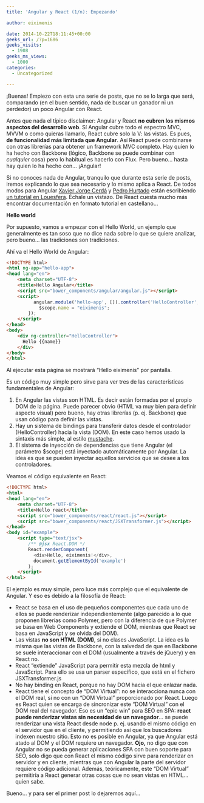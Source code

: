 ```yaml
---
title: 'Angular y React (1/n): Empezando'

author: eiximenis

date: 2014-10-22T18:11:45+00:00
geeks_url: /?p=1686
geeks_visits:
  - 1908
geeks_ms_views:
  - 1000
categories:
  - Uncategorized

---
```

¡Buenas! Empiezo con esta una serie de posts, que no se lo larga que será, comparando (en el buen sentido, nada de buscar un ganador ni un perdedor) un poco Angular con React.

Antes que nada el típico disclaimer: Angular y React **no cubren los mismos aspectos del desarrollo web**. Sí Angular cubre todo el espectro MVC, MVVM o como quieras llamarlo, React cubre solo la V: las vistas. Es pues, **de funcionalidad más limitada que Angular**. Así React puede combinarse con otras librerías para obtener un framework MVC completo. Hay quien lo ha hecho con Backbone (lógico, Backbone se puede combinar con _cualquier_ cosa) pero lo habitual es hacerlo con Flux. Pero bueno… hasta hay quien lo ha hecho con… ¡Angular!

Si no conoces nada de Angular, tranquilo que durante esta serie de posts, iremos explicando lo que sea necesario y lo mismo aplica a React. De todos modos para Angular <a href="https://twitter.com/XaviPaper" target="_blank" rel="noopener noreferrer">Xavier Jorge Cerdá</a> y <a href="https://twitter.com/_pedrohurtado" target="_blank" rel="noopener noreferrer">Pedro Hurtado</a> están escribiendo <a href="http://www.louesfera.com/2014/08/13/tutorial-angularjs-introduccion/" target="_blank" rel="noopener noreferrer">un tutorial en Louesfera</a>. Échale un vistazo. De React cuesta mucho más encontrar documentación en formato tutorial en castellano…

**Hello world**

Por supuesto, vamos a empezar con el Hello World, un ejemplo que generalmente es tan soso que no dice nada sobre lo que se quiere analizar, pero bueno… las tradiciones son tradiciones.

Ahí va el Hello World de Angular:

```html
<!DOCTYPE html>
<html ng-app="hello-app">        
<head lang="en">
    <meta charset="UTF-8">
    <title>Hello Angular</title>
    <script src="bower_components/angular/angular.js"></script>
    <script>
          angular.module('hello-app', []).controller('HelloController',function HelloController($scope) {
            $scope.name = "eiximenis";
        });
    </script>
</head>
<body>
    <div ng-controller="HelloController">
      Hello {{name}}
    </div>
</body>
</html>
```

Al ejecutar esta página se mostrará “Hello eiximenis” por pantalla.

Es un código muy simple pero sirve para ver tres de las características fundamentales de Angular:

  1. En Angular las vistas son HTML. Es decir están formadas por el propio DOM de la página. Puede parecer obvio (HTML va muy bien para definir aspecto visual) pero bueno, hay otras librerías (p. ej. Backbone) que usan código para definir las vistas.
  2. Hay un sistema de bindings para transferir datos desde el controlador (HelloController) hacia la vista (DOM). En este caso hemos usado la sintaxis más simple, al estilo <a href="http://mustache.github.io/" target="_blank" rel="noopener noreferrer">mustache</a>.
  3. El sistema de inyección de dependencias que tiene Angular (el parámetro $scope) está inyectado automáticamente por Angular. La idea es que se pueden inyectar aquellos servicios que se desee a los controladores.

Veamos el código equivalente en React:

```html
<!DOCTYPE html>
<html>
<head lang="en">
    <meta charset="UTF-8">
    <title>Hello react</title>
    <script src="bower_components/react/react.js"></script>
    <script src="bower_components/react/JSXTransformer.js"></script>
</head>
<body id="example">
    <script type="text/jsx">
        /** @jsx React.DOM */
        React.renderComponent(
          <div>Hello, eiximenis!</div>,        
          document.getElementById('example')
        );
    </script>
</html>
```

El ejemplo es muy simple, pero luce más complejo que el equivalente de Angular. Y eso es debido a la filosofía de React:

  * React se basa en el uso de pequeños componentes que cada uno de ellos se puede renderizar independientemente (algo parecido a lo que proponen librerías como Polymer, pero con la diferencia de que Polymer se basa en Web Components y extiende el DOM, mientras que React se basa en JavaScript y se olvida del DOM).
  * Las vistas **no son HTML (DOM)**, si no clases JavaScript. La idea es la misma que las vistas de Backbone, con la salvedad de que en Backbone se suele interaccionar con el DOM (usualmente a través de jQuery) y en React no.
  * React “extiende” JavaScript para permitir esta mezcla de html y JavaScript. Para ello se usa un parser específico, que está en el fichero JSXTransformer.js
  * No hay binding en React, porque no hay DOM hacia el que enlazar nada.
  * React tiene el concepto de “DOM Virtual”: no se interacciona nunca con el DOM real, si no con un “DOM Virtual” proporcionado por React. Luego es React quien se encarga de sincronizar este “DOM Virtual” con el DOM real del navegador. Eso es un “epic win” para SEO en SPA: **react puede renderizar vistas sin necesidad de un navegador**… se puede renderizar una vista React desde node p. ej. usando el mismo código en el servidor que en el cliente, y permitiendo así que los buscadores indexen nuestro sitio. Esto no es posible en Angular, ya que Angular está atado al DOM y el DOM requiere un navegador. **Ojo,** no digo que con Angular no se pueda generar aplicaciones SPA con buen soporte para SEO, solo digo que con React el mismo código sirve para renderizar en servidor y en cliente, mientras que con Angular la parte del servidor requiere código adicional. Además, teóricamente, este “DOM Virtual” permitiría a React generar otras cosas que no sean vistas en HTML… quien sabe.

Bueno… y para ser el primer post lo dejaremos aquí…